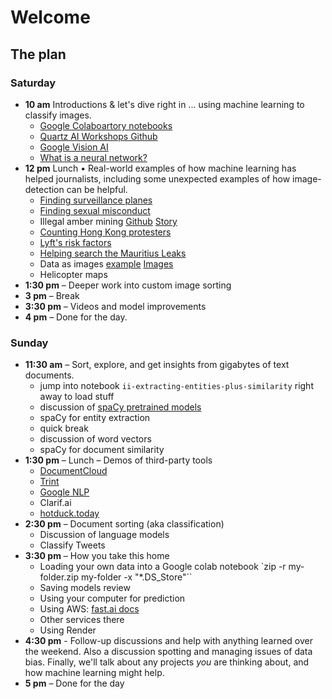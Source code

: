 # Welcome

## The plan

### Saturday

- **10 am** Introductions & let's dive right in ... using machine learning to classify images.
    - [Google Colaboartory notebooks](https://colab.research.google.com)
    - [Quartz AI Workshops Github](https://bit.ly/ai-workshops)
    - [Google Vision AI](cloud.google.com/vision)
    - [What is a neural network?](https://youtu.be/aircAruvnKk)
- **12 pm** Lunch • Real-world examples of how machine learning has helped journalists, including some unexpected examples of how image-detection can be helpful.
    - [Finding surveillance planes](https://www.buzzfeednews.com/article/peteraldhous/hidden-spy-planes)
    - [Finding sexual misconduct](http://doctors.ajc.com/about_this_investigation/)
    - Illegal amber mining [Github](https://github.com/texty/amber-methodology/blob/master/doc/c+j2019.md) [Story](http://texty.org.ua/d/2018/amber_eng/)
    - [Counting Hong Kong protesters](https://www.nytimes.com/interactive/2019/07/03/world/asia/hong-kong-protest-crowd-ai.html)
    - [Lyft's risk factors](https://qz.com/1563668/lyfts-ipo-filing-highlights-risk-factors-other-companies-dont-mention/)
    - [Helping search the Mauritius Leaks](https://qz.com/1670632/how-quartz-used-ai-to-help-reporters-search-the-mauritius-leaks/)
    - Data as images [example](https://www.splunk.com/blog/2017/04/18/deep-learning-with-splunk-and-tensorflow-for-security-catching-the-fraudster-in-neural-networks-with-behavioral-biometrics.html) [Images](https://www.splunk.com/content/dam/splunk-blogs/images/2017/04/gleb-esman/03-mouse-movements-images-900x.jpg)
    - Helicopter maps
- **1:30 pm** – Deeper work into custom image sorting
- **3 pm** – Break
- **3:30 pm** – Videos and model improvements
- **4 pm** – Done for the day.

### Sunday

- **11:30 am** – Sort, explore, and get insights from gigabytes of text documents.
    - jump into notebook `ii-extracting-entities-plus-similarity` right away to load stuff
    - discussion of [spaCy pretrained models](https://spacy.io/models/en)
    - spaCy for entity extraction
    - quick break
    - discussion of word vectors
    - spaCy for document similarity
- **1:30 pm**  – Lunch 
    – Demos of third-party tools
    - [DocumentCloud](https://www.documentcloud.org/faq#faq-analyzing-1)
    - [Trint](https://trint.com/)
    - [Google NLP](https://cloud.google.com/natural-language/)
    - Clarif.ai
    - [hotduck.today](http://hotduck.today)
- **2:30 pm** – Document sorting (aka classification)
    - Discussion of language models
    - Classify Tweets
- **3:30 pm** – How you take this home
    - Loading your own data into a Google colab notebook
	`zip -r my-folder.zip my-folder -x "*.DS_Store"``
    - Saving models review
    - Using your computer for prediction
    - Using AWS: [fast.ai docs](https://course.fast.ai/)
    - Other services there
    - Using Render
- **4:30 pm** - Follow-up discussions and help with anything learned over the weekend. Also a discussion spotting and managing issues of data bias. Finally, we'll talk about any projects *you* are thinking about, and how machine learning might help.
- **5 pm** – Done for the day

